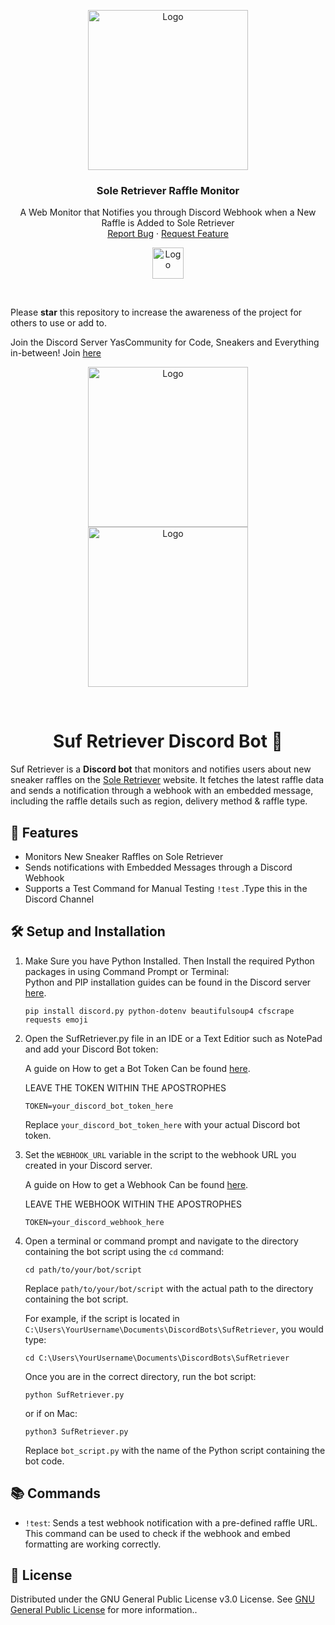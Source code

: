 <p align="center">
  <a href="https://discord.gg/b6zyJyCQUu">
    <img src="https://cdn.discordapp.com/attachments/955216634522525746/1099813661943550002/logo-modified.png" alt="Logo" width="auto" height="256">
  </a>
  
  <h3 align="center">Sole Retriever Raffle Monitor</h3>

  <p align="center">
    A Web Monitor that Notifies you through Discord Webhook when a New Raffle is Added to Sole Retriever
    <br />
    <a href="https://github.com/Sufyan123o/SufRetriever">Report Bug</a>
    ·
    <a href="https://github.com/Sufyan123o/SufRetriever">Request Feature</a>
  </p>

  <p align="center">
    <a href="https://paypal.me/SufyanO?country.x=GB&locale.x=en_GB">
    <img src="https://pics.paypal.com/00/s/OGQwMWQ4YzQtN2QwZS00OTA0LWJjNzktZGI3OTE2NjRmYWIz/file.PNG" alt="Logo" width="auto" height="50" >
  </a>
  </p> 
</p>
<br />

Please **star** this repository to increase the awareness of the project for others to use or add to. 

Join the Discord Server YasCommunity for Code, Sneakers and Everything in-between! Join [here](https://discord.gg/b6zyJyCQUu)

<p align="center">
  <a href="https://github.com/Sufyan123o/SufRetriever">
    <img src="https://media.discordapp.net/attachments/597104422123995136/1099811349166575686/download_2-modified.png" alt="Logo" width="auto" height="256">
    <img src="https://cdn.discordapp.com/attachments/692518598241026139/1099801733884035134/image.png" alt="Logo" width="auto" height="256">
  </a>
</p>
<br />

<div align="center">

# Suf Retriever Discord Bot 🤖

</div>


Suf Retriever is a **Discord bot** that monitors and notifies users about new sneaker raffles on the [Sole Retriever](https://www.soleretriever.com/) website. It fetches the latest raffle data and sends a notification through a webhook with an embedded message, including the raffle details such as region, delivery method & raffle type.

## 🌟 Features

- Monitors New Sneaker Raffles on Sole Retriever
- Sends notifications with Embedded Messages through a Discord Webhook
- Supports a Test Command for Manual Testing `!test` .Type this in the Discord Channel

## 🛠 Setup and Installation

1. Make Sure you have Python Installed. Then Install the required Python packages in using Command Prompt or Terminal:  
    Python and PIP installation guides can be found in the Discord server [here](https://discord.gg/b6zyJyCQUu).
    ```
    pip install discord.py python-dotenv beautifulsoup4 cfscrape requests emoji
    ```

2. Open the SufRetriever.py file in an IDE or a Text Editior such as NotePad and add your Discord Bot token:  

    A guide on How to get a Bot Token Can be found [here](https://discordgsm.com/guide/how-to-get-a-discord-bot-token).  
    
    LEAVE THE TOKEN WITHIN THE APOSTROPHES
    ```
    TOKEN=your_discord_bot_token_here
    ```

    Replace `your_discord_bot_token_here` with your actual Discord bot token.

3. Set the `WEBHOOK_URL` variable in the script to the webhook URL you created in your Discord server.  

    A guide on How to get a Webhook Can be found [here](https://support.discord.com/hc/en-us/articles/228383668-Intro-to-Webhooks).  

    LEAVE THE WEBHOOK WITHIN THE APOSTROPHES
    ```
    TOKEN=your_discord_webhook_here
    ```

4. Open a terminal or command prompt and navigate to the directory containing the bot script using the `cd` command:

    ```
    cd path/to/your/bot/script
    ```

    Replace `path/to/your/bot/script` with the actual path to the directory containing the bot script.

    For example, if the script is located in `C:\Users\YourUsername\Documents\DiscordBots\SufRetriever`, you would type:

    ```
    cd C:\Users\YourUsername\Documents\DiscordBots\SufRetriever
    ```

    Once you are in the correct directory, run the bot script:

    ```
    python SufRetriever.py
    ```
    or if on Mac:
    ```
    python3 SufRetriever.py
    ```


    Replace `bot_script.py` with the name of the Python script containing the bot code.



## 📚 Commands

- `!test`: Sends a test webhook notification with a pre-defined raffle URL. This command can be used to check if the webhook and embed formatting are working correctly.

## 📄 License

Distributed under the GNU General Public License v3.0 License. See [GNU General Public License](https://www.gnu.org/licenses/gpl-3.0.en.html) for more information..
